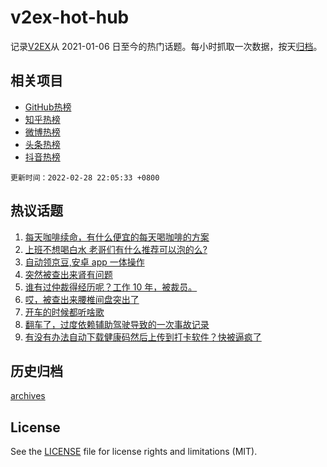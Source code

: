 # v2ex-hot-hub

 记录[V2EX](https://www.v2ex.com/)从 2021-01-06 日至今的热门话题。每小时抓取一次数据，按天[归档](archives)。
 
 ## 相关项目

- [GitHub热榜](https://github.com/snaildev/github-hot-hub)
- [知乎热榜](https://github.com/snaildev/zhihu-hot-hub)
- [微博热榜](https://github.com/snaildev/weibo-hot-hub)
- [头条热榜](https://github.com/snaildev/toutiao-hot-hub)
- [抖音热榜](https://github.com/snaildev/douyin-hot-hub)


 `更新时间：2022-02-28 22:05:33 +0800`

## 热议话题

1. [每天咖啡续命，有什么便宜的每天喝咖啡的方案](https://www.v2ex.com/t/836843)
1. [上班不想喝白水 老哥们有什么推荐可以泡的么?](https://www.v2ex.com/t/836844)
1. [自动领京豆,安卓 app 一体操作](https://www.v2ex.com/t/836864)
1. [突然被查出来肾有问题](https://www.v2ex.com/t/836925)
1. [谁有过仲裁得经历呢？工作 10 年，被裁员。](https://www.v2ex.com/t/836863)
1. [哎，被查出来腰椎间盘突出了](https://www.v2ex.com/t/836810)
1. [开车的时候都听啥歌](https://www.v2ex.com/t/836876)
1. [翻车了，过度依赖辅助驾驶导致的一次事故记录](https://www.v2ex.com/t/836837)
1. [有没有办法自动下载健康码然后上传到打卡软件？快被逼疯了](https://www.v2ex.com/t/836899)

## 历史归档

[archives](archives)

## License

See the [LICENSE](LICENSE) file for license rights and limitations (MIT).
